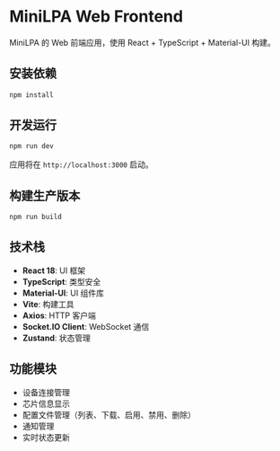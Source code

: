 # MiniLPA Web Frontend

MiniLPA 的 Web 前端应用，使用 React + TypeScript + Material-UI 构建。

## 安装依赖

```bash
npm install
```

## 开发运行

```bash
npm run dev
```

应用将在 `http://localhost:3000` 启动。

## 构建生产版本

```bash
npm run build
```

## 技术栈

- **React 18**: UI 框架
- **TypeScript**: 类型安全
- **Material-UI**: UI 组件库
- **Vite**: 构建工具
- **Axios**: HTTP 客户端
- **Socket.IO Client**: WebSocket 通信
- **Zustand**: 状态管理

## 功能模块

- 设备连接管理
- 芯片信息显示
- 配置文件管理（列表、下载、启用、禁用、删除）
- 通知管理
- 实时状态更新

